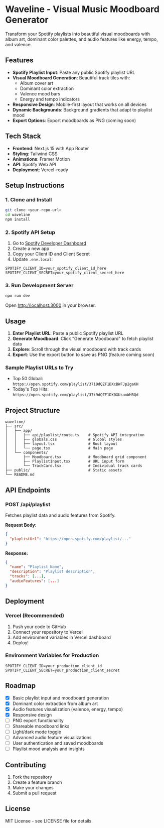 # Waveline - Visual Music Moodboard Generator

Transform your Spotify playlists into beautiful visual moodboards with album art, dominant color palettes, and audio features like energy, tempo, and valence.

## Features

- **Spotify Playlist Input**: Paste any public Spotify playlist URL
- **Visual Moodboard Generation**: Beautiful track tiles with:
  - Album cover art
  - Dominant color extraction
  - Valence mood bars
  - Energy and tempo indicators
- **Responsive Design**: Mobile-first layout that works on all devices
- **Dynamic Backgrounds**: Background gradients that adapt to playlist mood
- **Export Options**: Export moodboards as PNG (coming soon)

## Tech Stack

- **Frontend**: Next.js 15 with App Router
- **Styling**: Tailwind CSS
- **Animations**: Framer Motion
- **API**: Spotify Web API
- **Deployment**: Vercel-ready

## Setup Instructions

### 1. Clone and Install

```bash
git clone <your-repo-url>
cd waveline
npm install
```

### 2. Spotify API Setup

1. Go to [Spotify Developer Dashboard](https://developer.spotify.com/dashboard)
2. Create a new app
3. Copy your Client ID and Client Secret
4. Update `.env.local`:

```env
SPOTIFY_CLIENT_ID=your_spotify_client_id_here
SPOTIFY_CLIENT_SECRET=your_spotify_client_secret_here
```

### 3. Run Development Server

```bash
npm run dev
```

Open [http://localhost:3000](http://localhost:3000) in your browser.

## Usage

1. **Enter Playlist URL**: Paste a public Spotify playlist URL
2. **Generate Moodboard**: Click "Generate Moodboard" to fetch playlist data
3. **Explore**: Scroll through the visual moodboard with track cards
4. **Export**: Use the export button to save as PNG (feature coming soon)

### Sample Playlist URLs to Try

- Top 50 Global: `https://open.spotify.com/playlist/37i9dQZF1DXcBWFJp2gaKH`
- Today's Top Hits: `https://open.spotify.com/playlist/37i9dQZF1DX0XUsuxWHRQd`

## Project Structure

```
waveline/
├── src/
│   ├── app/
│   │   ├── api/playlist/route.ts    # Spotify API integration
│   │   ├── globals.css              # Global styles
│   │   ├── layout.tsx               # Root layout
│   │   └── page.tsx                 # Main page
│   └── components/
│       ├── Moodboard.tsx            # Moodboard grid component
│       ├── PlaylistInput.tsx        # URL input form
│       └── TrackCard.tsx            # Individual track cards
├── public/                          # Static assets
└── README.md
```

## API Endpoints

### POST /api/playlist

Fetches playlist data and audio features from Spotify.

**Request Body:**
```json
{
  "playlistUrl": "https://open.spotify.com/playlist/..."
}
```

**Response:**
```json
{
  "name": "Playlist Name",
  "description": "Playlist description",
  "tracks": [...],
  "audioFeatures": [...]
}
```

## Deployment

### Vercel (Recommended)

1. Push your code to GitHub
2. Connect your repository to Vercel
3. Add environment variables in Vercel dashboard
4. Deploy!

### Environment Variables for Production

```env
SPOTIFY_CLIENT_ID=your_production_client_id
SPOTIFY_CLIENT_SECRET=your_production_client_secret
```

## Roadmap

- [x] Basic playlist input and moodboard generation
- [x] Dominant color extraction from album art
- [x] Audio features visualization (valence, energy, tempo)
- [x] Responsive design
- [ ] PNG export functionality
- [ ] Shareable moodboard links
- [ ] Light/dark mode toggle
- [ ] Advanced audio feature visualizations
- [ ] User authentication and saved moodboards
- [ ] Playlist mood analysis and insights

## Contributing

1. Fork the repository
2. Create a feature branch
3. Make your changes
4. Submit a pull request

## License

MIT License - see LICENSE file for details.